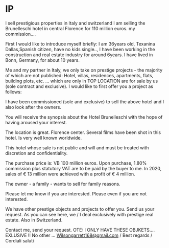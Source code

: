 # IP
I sell prestigious properties in Italy and switzerland
I am selling the Brunelleschi hotel in central Florence for 110 million euros. my commission....

First I would like to introduce myself briefly: I am 36years old, Texanina Dallas,Spanish citizen, have no kids single.., I have been working in the construction and real estate industry for around 6years. I have lived in Bonn, Germany, for about 10 years. 

Me and my partner in Italy, we only take on prestige projects - the majority of which are not published: Hotel, villas, residences, apartments, flats, building plots, etc. ... which are only in TOP LOCATION are for sale by us (sole contract and exclusive).
I would like to first offer you a project as follows: 

I have been commissioned (sole and exclusive) to sell the above hotel and I also look after the owners. 

You will receive the synopsis about the Hotel Brunelleschi with the hope of having aroused your interest. 

The location is great. Florence center. Several films have been shot in this hotel. Is very well known worldwide. 

This hotel whose sale is not public and will and must be treated with discretion and confidentiality. 

The purchase price is: VB 100 million euros. Upon purchase, 1.80% commission plus statutory VAT are to be paid by the buyer to me.
In 2020, sales of € 13 million were achieved with a profit of € 4 million. 

The owner - a family - wants to sell for family reasons. 

Please let me know if you are interested. Please even if you are not interested. 

We have other prestige objects and projects to offer you. Send us your request.
As you can see here, we / I deal exclusively with prestige real estate. Also in Switzerland. 

Contact me, send your request.
OTE: I ONLY HAVE THESE OBJKETS…. EXLUSIVE !! No other ...
Wilsongarrett168@gmail.com / Best regards / Cordiali saluti
